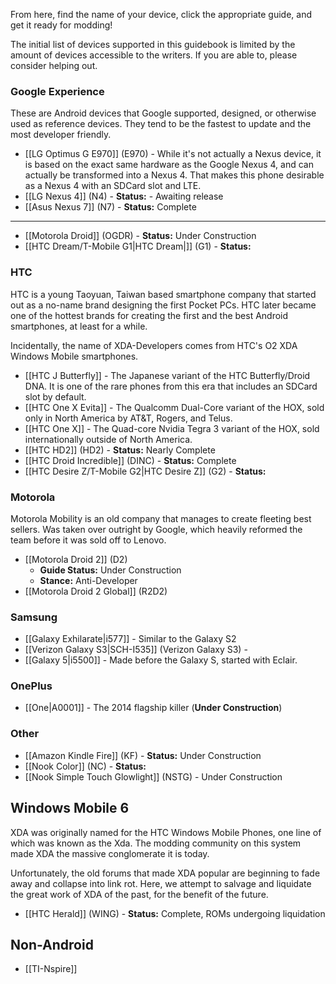 From here, find the name of your device, click the appropriate guide, and get it ready for modding!

The initial list of devices supported in this guidebook is limited by the amount of devices accessible to the writers. If you are able to, please consider helping out.

### Google Experience

These are Android devices that Google supported, designed, or otherwise used as reference devices. They tend to be the fastest to update and the most developer friendly.

* [[LG Optimus G E970]] (E970) - While it's not actually a Nexus device, it is based on the exact same hardware as the Google Nexus 4, and can actually be transformed into a Nexus 4. That makes this phone desirable as a Nexus 4 with an SDCard slot and LTE.
* [[LG Nexus 4]] (N4) - **Status:** - Awaiting release
* [[Asus Nexus 7]] (N7) - **Status:** Complete

---

* [[Motorola Droid]] (OGDR) - **Status:** Under Construction
* [[HTC Dream/T-Mobile G1|HTC Dream|]] (G1) - **Status:**

### HTC

HTC is a young Taoyuan, Taiwan based smartphone company that started out as a no-name brand designing the first Pocket PCs. HTC later became one of the hottest brands for creating the first and the best Android smartphones, at least for a while.

Incidentally, the name of XDA-Developers comes from HTC's O2 XDA Windows Mobile smartphones.

* [[HTC J Butterfly]] - The Japanese variant of the HTC Butterfly/Droid DNA. It is one of the rare phones from this era that includes an SDCard slot by default.
* [[HTC One X Evita]] - The Qualcomm Dual-Core variant of the HOX, sold only in North America by AT&T, Rogers, and Telus. 
* [[HTC One X]] - The Quad-core Nvidia Tegra 3 variant of the HOX, sold internationally outside of North America.
* [[HTC HD2]] (HD2) - **Status:** Nearly Complete
* [[HTC Droid Incredible]] (DINC) - **Status:** Complete
* [[HTC Desire Z/T-Mobile G2|HTC Desire Z]] (G2) - **Status:**

### Motorola

Motorola Mobility is an old company that manages to create fleeting best sellers. Was taken over outright by Google, which heavily reformed the team before it was sold off to Lenovo.

* [[Motorola Droid 2]] (D2)
  - **Guide Status:** Under Construction
  - **Stance:** Anti-Developer
* [[Motorola Droid 2 Global]] (R2D2)
  
### Samsung

* [[Galaxy Exhilarate|i577]] - Similar to the Galaxy S2
* [[Verizon Galaxy S3|SCH-I535]] (Verizon Galaxy S3) -
* [[Galaxy 5|i5500]] - Made before the Galaxy S, started with Eclair.

### OnePlus

* [[One|A0001]] - The 2014 flagship killer (**Under Construction**)

### Other

* [[Amazon Kindle Fire]] (KF) - **Status:** Under Construction
* [[Nook Color]] (NC) - **Status:**
* [[Nook Simple Touch Glowlight]] (NSTG) - Under Construction

## Windows Mobile 6

XDA was originally named for the HTC Windows Mobile Phones, one line of which was known as the Xda. The modding community on this system made XDA the massive conglomerate it is today.

Unfortunately, the old forums that made XDA popular are beginning to fade away and collapse into link rot. Here, we attempt to salvage and liquidate the great work of XDA of the past, for the benefit of the future.

* [[HTC Herald]] (WING) - **Status:** Complete, ROMs undergoing liquidation

## Non-Android

* [[TI-Nspire]]